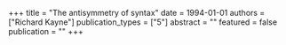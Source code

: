 +++
title = "The antisymmetry of syntax"
date = 1994-01-01
authors = ["Richard Kayne"]
publication_types = ["5"]
abstract = ""
featured = false
publication = ""
+++


